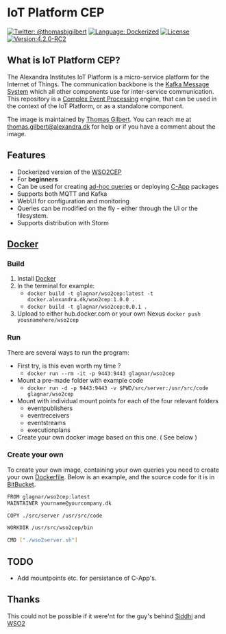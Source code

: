 # IoT Platform CEP

[![Twitter: @thomasbjgilbert](https://img.shields.io/badge/contact-@thomasbjgilbert-blue.svg?style=flat)](https://twitter.com/thomasbjgilbert)
[![Language: Dockerized](https://img.shields.io/badge/Container-Docker-red.svg)](https://build.alexandra.dk/)
[![License](https://img.shields.io/badge/License-Apache%202.0-blue.svg)](https://opensource.org/licenses/Apache-2.0)
[![Version:4.2.0-RC2](https://img.shields.io/badge/Version-4.2.0_RC2-yellow.svg)](https://github.com/wso2/product-cep/releases)

## What is IoT Platform CEP?
The Alexandra Institutes IoT Platform is a micro-service platform for the Internet of Things. The communication backbone is the [Kafka Message System](http://kafka.apache.org) which all other components use for inter-service communication. This repository is a [Complex Event Processing](https://www.quora.com/How-is-stream-processing-and-complex-event-processing-CEP-different) engine, that can be used in the context of the IoT Platform, or as a standalone component.

The image is maintained by [Thomas Gilbert](https://alexandra.dk/dk/om_os/medarbejdere/thomas-gilbert). You can reach me at [thomas.gilbert@alexandra.dk](mailto://thomas.gilbert@alexandra.dk) for help or if you have a comment about the image.

## Features
- Dockerized version of the [WSO2CEP](http://wso2.com/products/complex-event-processor/)
- For **beginners**
- Can be used for creating [ad-hoc queries](https://docs.wso2.com/display/CEP410/SiddhiQL+Guide+3.0) or deploying [C-App](https://docs.wso2.com/display/CEP420/Packaging+Artifacts+as+C-App+Archive) packages
- Supports both MQTT and Kafka
- WebUI for configuration and monitoring
- Queries can be modified on the fly - either through the UI or the filesystem.
- Supports distribution with Storm

## [Docker](https://www.docker.com)
### Build
1. Install [Docker](https://www.docker.com/products/overview)
2. In the terminal for example:
   * `docker build -t glagnar/wso2cep:latest -t docker.alexandra.dk/wso2cep:1.0.0 .`
   * `docker build -t glagnar/wso2cep:0.0.1 .`
3. Upload to either hub.docker.com or your own Nexus `docker push yousnamehere/wso2cep`

### Run
There are several ways to run the program:
- First try, is this even worth my time ?
  * `docker run --rm -it -p 9443:9443 glagnar/wso2cep`
- Mount a pre-made folder with example code
  * `docker run -d -p 9443:9443 -v $PWD/src/server:/usr/src/code glagnar/wso2cep`
- Mount with individual mount points for each of the four relevant folders
  * eventpublishers
  * eventreceivers
  * eventstreams
  * executionplans
- Create your own docker image based on this one. ( See below )

### Create your own
To create your own image, containing your own queries you need to create your own [Dockerfile](https://docs.docker.com/engine/reference/builder/). Below is an example, and the source code for it is in [BitBucket](https://bitbucket.alexandra.dk/projects/SWI/repos/kortdagecep).
```bash
FROM glagnar/wso2cep:latest
MAINTAINER yourname@yourcompany.dk

COPY ./src/server /usr/src/code

WORKDIR /usr/src/wso2cep/bin

CMD ["./wso2server.sh"]
```

## TODO
- Add mountpoints etc. for persistance of C-App's.

## Thanks
This could not be possible if it were'nt for the guy's behind [Siddhi](https://github.com/wso2/siddhi) and [WSO2](http://wso2.com)
